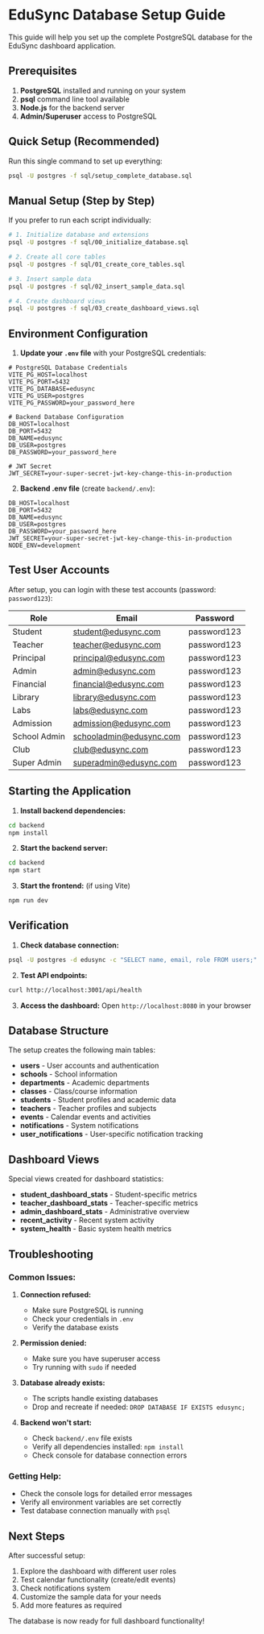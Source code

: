 
# EduSync Database Setup Guide

This guide will help you set up the complete PostgreSQL database for the EduSync dashboard application.

## Prerequisites

1. **PostgreSQL** installed and running on your system
2. **psql** command line tool available
3. **Node.js** for the backend server
4. **Admin/Superuser** access to PostgreSQL

## Quick Setup (Recommended)

Run this single command to set up everything:

```bash
psql -U postgres -f sql/setup_complete_database.sql
```

## Manual Setup (Step by Step)

If you prefer to run each script individually:

```bash
# 1. Initialize database and extensions
psql -U postgres -f sql/00_initialize_database.sql

# 2. Create all core tables
psql -U postgres -f sql/01_create_core_tables.sql

# 3. Insert sample data
psql -U postgres -f sql/02_insert_sample_data.sql

# 4. Create dashboard views
psql -U postgres -f sql/03_create_dashboard_views.sql
```

## Environment Configuration

1. **Update your `.env` file** with your PostgreSQL credentials:

```env
# PostgreSQL Database Credentials
VITE_PG_HOST=localhost
VITE_PG_PORT=5432
VITE_PG_DATABASE=edusync
VITE_PG_USER=postgres
VITE_PG_PASSWORD=your_password_here

# Backend Database Configuration
DB_HOST=localhost
DB_PORT=5432
DB_NAME=edusync
DB_USER=postgres
DB_PASSWORD=your_password_here

# JWT Secret
JWT_SECRET=your-super-secret-jwt-key-change-this-in-production
```

2. **Backend .env file** (create `backend/.env`):

```env
DB_HOST=localhost
DB_PORT=5432
DB_NAME=edusync
DB_USER=postgres
DB_PASSWORD=your_password_here
JWT_SECRET=your-super-secret-jwt-key-change-this-in-production
NODE_ENV=development
```

## Test User Accounts

After setup, you can login with these test accounts (password: `password123`):

| Role | Email | Password |
|------|-------|----------|
| Student | student@edusync.com | password123 |
| Teacher | teacher@edusync.com | password123 |
| Principal | principal@edusync.com | password123 |
| Admin | admin@edusync.com | password123 |
| Financial | financial@edusync.com | password123 |
| Library | library@edusync.com | password123 |
| Labs | labs@edusync.com | password123 |
| Admission | admission@edusync.com | password123 |
| School Admin | schooladmin@edusync.com | password123 |
| Club | club@edusync.com | password123 |
| Super Admin | superadmin@edusync.com | password123 |

## Starting the Application

1. **Install backend dependencies:**
```bash
cd backend
npm install
```

2. **Start the backend server:**
```bash
cd backend
npm start
```

3. **Start the frontend:** (if using Vite)
```bash
npm run dev
```

## Verification

1. **Check database connection:**
```bash
psql -U postgres -d edusync -c "SELECT name, email, role FROM users;"
```

2. **Test API endpoints:**
```bash
curl http://localhost:3001/api/health
```

3. **Access the dashboard:**
Open `http://localhost:8080` in your browser

## Database Structure

The setup creates the following main tables:

- **users** - User accounts and authentication
- **schools** - School information
- **departments** - Academic departments
- **classes** - Class/course information
- **students** - Student profiles and academic data
- **teachers** - Teacher profiles and subjects
- **events** - Calendar events and activities
- **notifications** - System notifications
- **user_notifications** - User-specific notification tracking

## Dashboard Views

Special views created for dashboard statistics:

- **student_dashboard_stats** - Student-specific metrics
- **teacher_dashboard_stats** - Teacher-specific metrics
- **admin_dashboard_stats** - Administrative overview
- **recent_activity** - Recent system activity
- **system_health** - Basic system health metrics

## Troubleshooting

### Common Issues:

1. **Connection refused:**
   - Make sure PostgreSQL is running
   - Check your credentials in `.env`
   - Verify the database exists

2. **Permission denied:**
   - Make sure you have superuser access
   - Try running with `sudo` if needed

3. **Database already exists:**
   - The scripts handle existing databases
   - Drop and recreate if needed: `DROP DATABASE IF EXISTS edusync;`

4. **Backend won't start:**
   - Check `backend/.env` file exists
   - Verify all dependencies installed: `npm install`
   - Check console for database connection errors

### Getting Help:

- Check the console logs for detailed error messages
- Verify all environment variables are set correctly
- Test database connection manually with `psql`

## Next Steps

After successful setup:

1. Explore the dashboard with different user roles
2. Test calendar functionality (create/edit events)
3. Check notifications system
4. Customize the sample data for your needs
5. Add more features as required

The database is now ready for full dashboard functionality!
